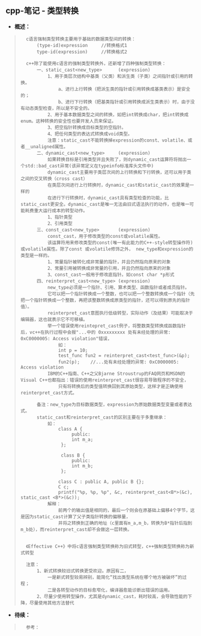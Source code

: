 ## cpp-笔记 - 类型转换
- **概述：**
>       c语言强制类型转换主要用于基础的数据类型间的转换：
>           (type-id)expression     //转换格式1
>           type-id(expression)     //转换格式2
>
>       c++除了能使用c语言的强制类型转换外，还新增了四种强制类型转换：
>           一、static_cast<new_type>      (expression)
>               1、用于类层次结构中基类（父类）和派生类（子类）之间指针或引用的转换。
>                   a、进行上行转换（把派生类的指针或引用转换成基类表示）是安全的；
>                   b、进行下行转换（把基类指针或引用转换成派生类表示）时，由于没有动态类型检查，所以是不安全的。
>               2、用于基本数据类型之间的转换，如把int转换成char，把int转换成enum。这种转换的安全性也要开发人员来保证。
>               3、把空指针转换成目标类型的空指针。
>               4、把任何类型的表达式转换成void类型。
>               注意：static_cast不能转换掉expression的const、volatile、或者__unaligned属性。
>           二、dynamic_cast<new_type>     (expression)
>               如果转换目标是引用类型并且失败了，则dynamic_cast运算符将抛出一个std::bad_cast异常(该异常定义在typeinfo标准库头文件中)
>               dynamic_cast主要用于类层次间的上行转换和下行转换，还可以用于类之间的交叉转换（cross cast）
>               在类层次间进行上行转换时，dynamic_cast和static_cast的效果是一样的
>               在进行下行转换时，dynamic_cast具有类型检查的功能，比static_cast更安全。dynamic_cast是唯一无法由旧式语法执行的动作，也是唯一可能耗费重大运行成本的转型动作。
>               1、指针类型
>               2、引用类型
>           三、const_cast<new_type>       (expression)
>               const_cast，用于修改类型的const或volatile属性。
>               该运算符用来修改类型的const(唯一有此能力的C++-style转型操作符)或volatile属性。除了const 或volatile修饰之外， new_type和expression的类型是一样的。
>               1、常量指针被转化成非常量的指针，并且仍然指向原来的对象
>               2、常量引用被转换成非常量的引用，并且仍然指向原来的对象
>               3、const_cast一般用于修改底指针。如const char *p形式
>           四、reinterpret_cast<new_type> (expression)
>               new_type必须是一个指针、引用、算术类型、函数指针或者成员指针。
>               它可以把一个指针转换成一个整数，也可以把一个整数转换成一个指针（先把一个指针转换成一个整数，再把该整数转换成原类型的指针，还可以得到原先的指针值）。
>               reinterpret_cast意图执行低级转型，实际动作（及结果）可能取决于编辑器，这也就表示它不可移植。
>               举一个错误使用reintepret_cast例子，将整数类型转换成函数指针后，vc++在执行过程中会报"...中的 0xxxxxxxxx 处有未经处理的异常: 0xC0000005: Access violation"错误，
>                   如：
>                   int p = 10;
>                   test_func fun2 = reinterpret_cast<test_func>(&p);
>                   fun2(p);    //...处有未经处理的异常: 0xC0000005: Access violation
>               IBM的C++指南、C++之父Bjarne Stroustrup的FAQ网页和MSDN的Visual C++也都指出：错误的使用reinterpret_cast很容易导致程序的不安全，
>                   只有将转换后的类型值转换回到其原始类型，这样才是正确使用reinterpret_cast方式。
>
>           备注：new_type为目标数据类型，expression为原始数据类型变量或者表达式。
>           static_cast和reinterpret_cast的区别主要在于多重继承：
>               如：
>                   class A {
>                        public:
>                        int m_a;
>                    };
>
>                    class B {
>                        public:
>                        int m_b;
>                    };
>
>                   class C : public A, public B {};
>                   C c;
>                   printf("%p, %p, %p", &c, reinterpret_cast<B*>(&c), static_cast <B*>(&c));
>               解释：
>                   前两个的输出值是相同的，最后一个则会在原基础上偏移4个字节，这是因为static_cast计算了父子类指针转换的偏移量，
>                   并将之转换到正确的地址（c里面有m_a,m_b，转换为B*指针后指到m_b处），而reinterpret_cast却不会做这一层转换。
>
>
>       《Effective C++》中将c语言强制类型转换称为旧式转型，c++强制类型转换称为新式转型
>
>       注意：
>           1、新式转换较旧式转换更受欢迎。原因有二，
>               一是新式转型较易辨别，能简化“找出类型系统在哪个地方被破坏”的过程；
>               二是各转型动作的目标愈窄化，编译器愈能诊断出错误的运用。
>           2、尽量少使用转型操作，尤其是dynamic_cast，耗时较高，会导致性能的下降，尽量使用其他方法替代
>
>
>
>
>

- **待续：**
>       参考：
>
>
>
>
>
>
>
>
>
>
>
>
>
>
>
>
>
>
>
>
>
